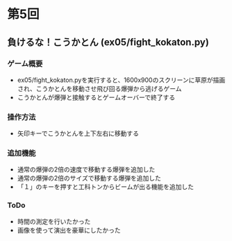 #  第5回
##  負けるな！こうかとん  (ex05/fight_kokaton.py)
###  ゲーム概要
-  ex05/fight_kokaton.pyを実行すると、1600x900のスクリーンに草原が描画され、こうかとんを移動させ飛び回る爆弾から逃げるゲーム
-  こうかとんが爆弾と接触するとゲームオーバーで終了する
###  操作方法
-  矢印キーでこうかとんを上下左右に移動する
###  追加機能
-  通常の爆弾の2倍の速度で移動する爆弾を追加した
-  通常の爆弾の2倍のサイズで移動する爆弾を追加した
-  「１」のキーを押すと工科トンからビームが出る機能を追加した
###  ToDo
-  時間の測定を行いたかった
-  画像を使って演出を豪華にしたかった